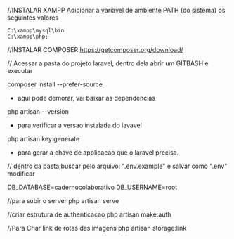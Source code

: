 
//INSTALAR XAMPP 
Adicionar a variavel de ambiente PATH (do sistema) os seguintes valores

	C:\xampp\mysql\bin
	C:\xampp\php;


//INSTALAR COMPOSER
https://getcomposer.org/download/

// Acessar a pasta do projeto laravel, dentro dela abrir um GITBASH e executar

composer install --prefer-source
- aqui pode demorar, vai baixar as dependencias 

php artisan --version 
- para verificar a versao instalada do lavavel

php artisan key:generate
- para gerar a chave de applicacao que o laravel precisa.

// dentro da pasta,buscar pelo arquivo: ".env.example" e salvar como ".env"  modificar 

DB_DATABASE=cadernocolaborativo
DB_USERNAME=root


//para subir o server
php artisan serve

//criar estrutura de authenticacao
php artisan make:auth

//Para Criar link de rotas das imagens
php artisan storage:link